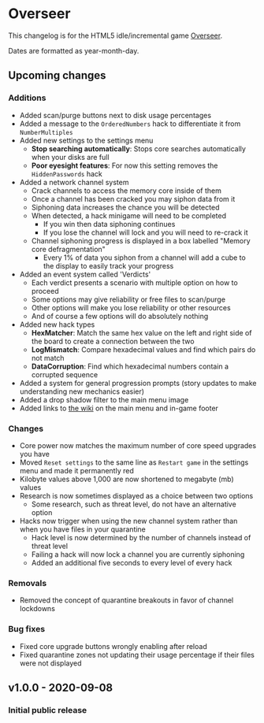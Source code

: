 # Overseer
This changelog is for the HTML5 idle/incremental game [Overseer](https://mrsperry.github.io/overseer).

Dates are formatted as year-month-day.

## Upcoming changes
### Additions
- Added scan/purge buttons next to disk usage percentages
- Added a message to the `OrderedNumbers` hack to differentiate it from `NumberMultiples`
- Added new settings to the settings menu
    - **Stop searching automatically**: Stops core searches automatically when your disks are full
    - **Poor eyesight features**: For now this setting removes the `HiddenPasswords` hack
- Added a network channel system
    - Crack channels to access the memory core inside of them
    - Once a channel has been cracked you may siphon data from it
    - Siphoning data increases the chance you will be detected
    - When detected, a hack minigame will need to be completed
        - If you win then data siphoning continues
        - If you lose the channel will lock and you will need to re-crack it
    - Channel siphoning progress is displayed in a box labelled "Memory core defragmentation"
        - Every 1% of data you siphon from a channel will add a cube to the display to easily track your progress
- Added an event system called 'Verdicts'
    - Each verdict presents a scenario with multiple option on how to proceed
    - Some options may give reliability or free files to scan/purge
    - Other options will make you lose reliability or other resources
    - And of course a few options will do absolutely nothing
- Added new hack types
    - **HexMatcher**: Match the same hex value on the left and right side of the board to create a connection between the two
    - **LogMismatch**: Compare hexadecimal values and find which pairs do not match
    - **DataCorruption**: Find which hexadecimal numbers contain a corrupted sequence
- Added a system for general progression prompts (story updates to make understanding new mechanics easier)
- Added a drop shadow filter to the main menu image
- Added links to [the wiki](https://github.com/mrsperry/overseer/wiki) on the main menu and in-game footer

### Changes
- Core power now matches the maximum number of core speed upgrades you have
- Moved `Reset settings` to the same line as `Restart game` in the settings menu and made it permanently red
- Kilobyte values above 1,000 are now shortened to megabyte (mb) values
- Research is now sometimes displayed as a choice between two options
    - Some research, such as threat level, do not have an alternative option
- Hacks now trigger when using the new channel system rather than when you have files in your quarantine
    - Hack level is now determined by the number of channels instead of threat level
    - Failing a hack will now lock a channel you are currently siphoning
    - Added an additional five seconds to every level of every hack

### Removals
- Removed the concept of quarantine breakouts in favor of channel lockdowns

### Bug fixes
- Fixed core upgrade buttons wrongly enabling after reload
- Fixed quarantine zones not updating their usage percentage if their files were not displayed

## v1.0.0 - 2020-09-08
### Initial public release